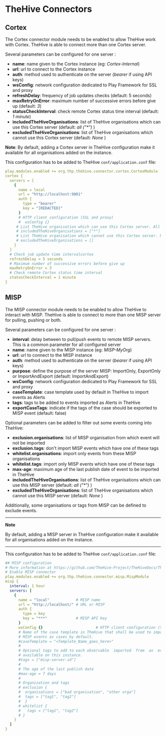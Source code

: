 # TheHive Connectors



## Cortex

The Cortex connector module needs to be enabled to allow TheHive work with Cortex.
TheHive is able to connect more than one Cortex server.

Several parameters can be configured for one server :

- **name**: name given to the Cortex instance (eg: _Cortex-Internal_)
- **url**: url to connect to the Cortex instance
- **auth**: method used to authenticate on the server (_bearer_ if using API keys)
- **wsConfig**: network configuration dedicated to Play Framework for SSL and proxy
- **refreshDelay**: frequency of job updates checks (default: 5 seconds)
- **maxRetryOnError**: maximum number of successive errors before give up (default: _3_)
- **statusCheckInterval**: check remote Cortex status time interval (default: _1 minute_)
- **includedTheHiveOrganisations**: list of TheHive organisations which can use this Cortex server (default: _all ("\*")_ )
- **excludedTheHiveOrganisations**: list of TheHive organisations which cannot use this Cortex server (default: _None_ )

**Note**: By default, adding a Cortex server in TheHive configuration make it available for all organisations added on the instance.

This configuration has to be added to TheHive `conf/application.conf` file:

```yaml
play.modules.enabled += org.thp.thehive.connector.cortex.CortexModule
cortex {
  servers = [
    {
      name = local
      url = "http://localhost:9001"
      auth {
        type = "bearer"
        key = "[REDACTED]"
      }
      # HTTP client configuration (SSL and proxy)
      #  wsConfig {}
     # List TheHive organisation which can use this Cortex server. All ("*") by default
     # includedTheHiveOrganisations = ["*"]
     # List TheHive organisation which cannot use this Cortex server. None by default
     # excludedTheHiveOrganisations = []
    }
  ]
  # Check job update time intervalcortex
  refreshDelay = 5 seconds
  # Maximum number of successive errors before give up
  maxRetryOnError = 3
  # Check remote Cortex status time interval
  statusCheckInterval = 1 minute
}
```



## MISP

The MISP connector module needs to be enabled to allow TheHive to interact with MISP.
TheHive is able to connect to more than one MISP server for pulling, pushing or both.

Several parameters can be configured for one server :

- **interval**: delay between to pull/push events to remote MISP servers. This is a common parameter for all configured server
- **name**: name given to the MISP instance (eg: _MISP-MyOrg_)
- **url**: url to connect to the MISP instance
- **auth**: method used to authenticate on the server (_bearer_ if using API keys)
- **purpose**: define the purpose of the server MISP: ImportOnly, ExportOnly or ImportAndExport (default: ImportAndExport)
- **wsConfig**: network configuration dedicated to Play Framework for SSL and proxy
- **caseTemplate**: case template used by default in TheHive to import events as Alerts
- **tags**: tags to be added to events imported as Alerts in TheHive
- **exportCaseTags**: indicate if the tags of the case should be exported to MISP event (default: false)

Optional parameters can be added to filter out some events coming into TheHive:

- **exclusion.organisations**: list of MISP organisation from which event will not be imported
- **exclusion.tags**: don't import MISP events which have one of these tags
- **whitelist.organisations**: import only events from these MISP organisations
- **whitelist.tags**: import only MISP events which have one of these tags
- **max-age**: maximum age of the last publish date of event to be imported in TheHive 
- **includedTheHiveOrganisations**: list of TheHive organisations which can use this MISP server (default: _all ("\*")_ )
- **excludedTheHiveOrganisations**: list of TheHive organisations which cannot use this MISP server (default: _None_ )

Additionally, some organisations or tags from MISP can be defined to exclude events. 

---
**Note**

By default, adding a MISP server in TheHive configuration make it available for all organisations added on the instance.

---

This configuration has to be added to TheHive `conf/application.conf` file:



```yaml
## MISP configuration
# More information at https://github.com/TheHive-Project/TheHiveDocs/TheHive4/Administration/Connectors.md
# Enable MISP connector
play.modules.enabled += org.thp.thehive.connector.misp.MispModule
misp {
  interval: 1 hour
  servers: [
    {
      name = "local"            # MISP name
      url = "http://localhost/" # URL or MISP
      auth {
        type = key
        key = "***"             # MISP API key
      }
      wsConfig {}                        # HTTP client configuration (SSL and proxy)
      # Name of the case template in TheHive that shall be used to import
      # MISP events as cases by default.
      #caseTemplate = "<Template_Name_goes_here>"
      #
      # Optional tags to add to each observable  imported  from  an  event
      # available on this instance.
      #tags = ["misp-server-id"]
      #
      # The age of the last publish date
      #max-age = 7 days
      #
      # Organization and tags 
      # exclusion {
      #  organisations = ["bad organisation", "other orga"]
      #  tags = ["tag1", "tag2"]
      #  }
      # whitelist {
      #   tags = ["tag1", "tag2"]
      # }
    }
  ]
} 
```


